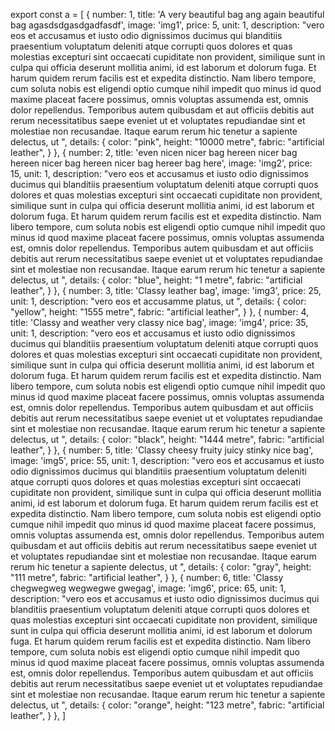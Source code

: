 export const a = [
    { 
        number: 1,
        title: 'A very beautiful bag ang again beautiful bag agasdsdgasdgadfasdf',
        image: 'img1',
        price: 5,
        unit: 1,
        description: "vero eos et accusamus et iusto odio dignissimos ducimus qui blanditiis praesentium voluptatum deleniti atque corrupti quos dolores et quas molestias excepturi sint occaecati cupiditate non provident, similique sunt in culpa qui officia deserunt mollitia animi, id est laborum et dolorum fuga. Et harum quidem rerum facilis est et expedita distinctio. Nam libero tempore, cum soluta nobis est eligendi optio cumque nihil impedit quo minus id quod maxime placeat facere possimus, omnis voluptas assumenda est, omnis dolor repellendus. Temporibus autem quibusdam et aut officiis debitis aut rerum necessitatibus saepe eveniet ut et voluptates repudiandae sint et molestiae non recusandae. Itaque earum rerum hic tenetur a sapiente delectus, ut ",
        details: {
            color: "pink",
            height: "10000 metre",
            fabric: "artificial leather",
        }
    },
    {
        number: 2,
        title: 'even nicen nicer bag hereen nicer bag hereen nicer bag hereen nicer bag hereer bag here',
        image: 'img2',
        price: 15,
        unit: 1,
        description: "vero eos et accusamus et iusto odio dignissimos ducimus qui blanditiis praesentium voluptatum deleniti atque corrupti quos dolores et quas molestias excepturi sint occaecati cupiditate non provident, similique sunt in culpa qui officia deserunt mollitia animi, id est laborum et dolorum fuga. Et harum quidem rerum facilis est et expedita distinctio. Nam libero tempore, cum soluta nobis est eligendi optio cumque nihil impedit quo minus id quod maxime placeat facere possimus, omnis voluptas assumenda est, omnis dolor repellendus. Temporibus autem quibusdam et aut officiis debitis aut rerum necessitatibus saepe eveniet ut et voluptates repudiandae sint et molestiae non recusandae. Itaque earum rerum hic tenetur a sapiente delectus, ut ",
        details: {
            color: "blue",
            height: "1 metre",
            fabric: "artificial leather",
        }
    },
    {
        number: 3,
        title: 'Classy leather bag',
        image: 'img3',
        price: 25,
        unit: 1,
        description: "vero eos et accusamme platus, ut ",
        details: {
            color: "yellow",
            height: "1555 metre",
            fabric: "artificial leather",
        }
    },
    {
        number: 4,
        title: 'Classy and weather very classy nice bag',
        image: 'img4',
        price: 35,
        unit: 1,
        description: "vero eos et accusamus et iusto odio dignissimos ducimus qui blanditiis praesentium voluptatum deleniti atque corrupti quos dolores et quas molestias excepturi sint occaecati cupiditate non provident, similique sunt in culpa qui officia deserunt mollitia animi, id est laborum et dolorum fuga. Et harum quidem rerum facilis est et expedita distinctio. Nam libero tempore, cum soluta nobis est eligendi optio cumque nihil impedit quo minus id quod maxime placeat facere possimus, omnis voluptas assumenda est, omnis dolor repellendus. Temporibus autem quibusdam et aut officiis debitis aut rerum necessitatibus saepe eveniet ut et voluptates repudiandae sint et molestiae non recusandae. Itaque earum rerum hic tenetur a sapiente delectus, ut ",
        details: {
            color: "black",
            height: "1444 metre",
            fabric: "artificial leather",
        }
    },
    {
        number: 5,
        title: 'Classy cheesy fruity juicy stinky nice bag',
        image: 'img5',
        price: 55,
        unit: 1,
        description: "vero eos et accusamus et iusto odio dignissimos ducimus qui blanditiis praesentium voluptatum deleniti atque corrupti quos dolores et quas molestias excepturi sint occaecati cupiditate non provident, similique sunt in culpa qui officia deserunt mollitia animi, id est laborum et dolorum fuga. Et harum quidem rerum facilis est et expedita distinctio. Nam libero tempore, cum soluta nobis est eligendi optio cumque nihil impedit quo minus id quod maxime placeat facere possimus, omnis voluptas assumenda est, omnis dolor repellendus. Temporibus autem quibusdam et aut officiis debitis aut rerum necessitatibus saepe eveniet ut et voluptates repudiandae sint et molestiae non recusandae. Itaque earum rerum hic tenetur a sapiente delectus, ut ",
        details: {
            color: "gray",
            height: "111 metre",
            fabric: "artificial leather",
        }
    },
    {
        number: 6,
        title: 'Classy chegwegweg wegwegwe gwegag',
        image: 'img6',
        price: 65,
        unit: 1,
        description: "vero eos et accusamus et iusto odio dignissimos ducimus qui blanditiis praesentium voluptatum deleniti atque corrupti quos dolores et quas molestias excepturi sint occaecati cupiditate non provident, similique sunt in culpa qui officia deserunt mollitia animi, id est laborum et dolorum fuga. Et harum quidem rerum facilis est et expedita distinctio. Nam libero tempore, cum soluta nobis est eligendi optio cumque nihil impedit quo minus id quod maxime placeat facere possimus, omnis voluptas assumenda est, omnis dolor repellendus. Temporibus autem quibusdam et aut officiis debitis aut rerum necessitatibus saepe eveniet ut et voluptates repudiandae sint et molestiae non recusandae. Itaque earum rerum hic tenetur a sapiente delectus, ut ",
        details: {
            color: "orange",
            height: "123 metre",
            fabric: "artificial leather",
        }
    },
]